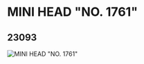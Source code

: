 # MINI HEAD "NO. 1761"
## 23093
![MINI HEAD "NO. 1761"](https://lc-www-live-s.legocdn.com/media/bricks/5/2/6123705.jpg)